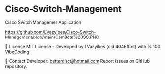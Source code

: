 # Cisco-Switch-Management
Cisco Switch Managemer Application

https://github.com/LVazyibes/Cisco-Switch-Management/blob/main/CsmBeta%20SS.PNG

📜 License
MIT License - Developed by LVazyibes (old 404Effort) with % 100 VibeCoding

📧 Contact
Developer: betterdisc@hotmail.com
Report issues on GitHub repository.
